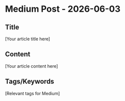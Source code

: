 # Medium Post - 2026-06-03

## Title
[Your article title here]

## Content
[Your article content here]

## Tags/Keywords
[Relevant tags for Medium]
